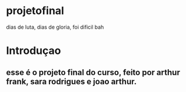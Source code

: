 # projetofinal
dias de luta, dias de gloria, foi dificil bah
# Introduçao
## esse é o projeto final do curso, feito por arthur frank, sara rodrigues e joao arthur.
